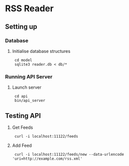 # RSS Reader

## Setting up

### Database

1. Initialise database structures

        cd model
        sqlite3 reader.db < db/*

### Running API Server

1. Launch server

        cd api
        bin/api_server

## Testing API

1. Get Feeds

        curl -i localhost:11122/feeds

2. Add Feed

        curl -i localhost:11122/feeds/new --data-urlencode 'uri=http://example.com/rss.xml'
